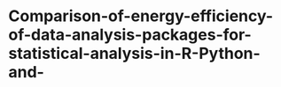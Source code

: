# Comparison-of-energy-efficiency-of-data-analysis-packages-for-statistical-analysis-in-R-Python-and-